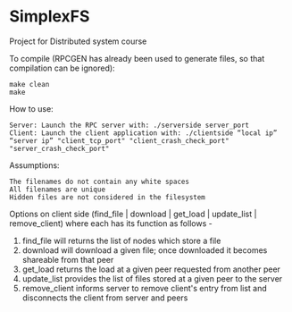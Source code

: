 # SimplexFS
Project for Distributed system course

To compile (RPCGEN has already been used to generate files, so that compilation can be ignored):
```
make clean
make
```

How to use:
````
Server: Launch the RPC server with: ./serverside server_port
Client: Launch the client application with: ./clientside “local ip” “server ip” "client_tcp_port" "client_crash_check_port" "server_crash_check_port"
````
Assumptions: 
````
The filenames do not contain any white spaces
All filenames are unique
Hidden files are not considered in the filesystem
````
Options on client side (find_file | download | get_load | update_list | remove_client) where each has its function as follows -

1) find_file will returns the list of nodes which store a file
2) download will download a given file; once downloaded it becomes shareable from that peer
3) get_load returns the load at a given peer requested from another peer
4) update_list provides the list of files stored at a given peer to the server
5) remove_client informs server to remove client's entry from list and disconnects the client from server and peers
